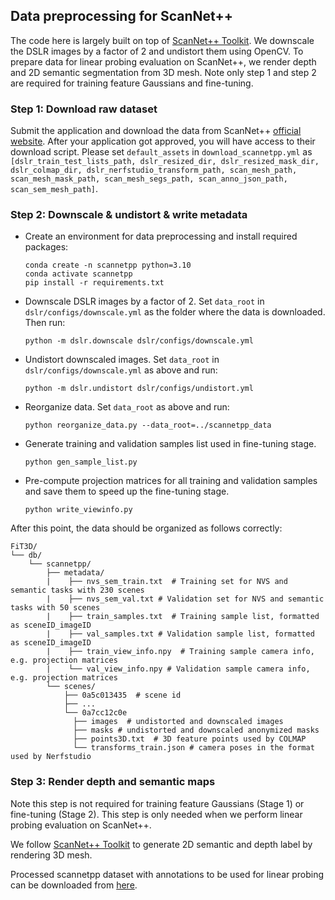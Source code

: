 ## Data preprocessing for ScanNet++
The code here is largely built on top of [ScanNet++ Toolkit](https://github.com/scannetpp/scannetpp). We downscale the DSLR images by a factor of 2 and undistort them using OpenCV. To prepare data for linear probing evaluation on ScanNet++, we render depth and 2D semantic segmentation from 3D mesh. Note only step 1 and step 2 are required for training feature Gaussians and fine-tuning. 


### Step 1: Download raw dataset

Submit the application and download the data from ScanNet++ [official website](https://kaldir.vc.in.tum.de/scannetpp/). After your application got approved, you will have access to their download script. Please set ```default_assets``` in ```download_scannetpp.yml``` as ```[dslr_train_test_lists_path, dslr_resized_dir, dslr_resized_mask_dir, dslr_colmap_dir, dslr_nerfstudio_transform_path, scan_mesh_path, scan_mesh_mask_path, scan_mesh_segs_path, scan_anno_json_path, scan_sem_mesh_path]```.

### Step 2: Downscale & undistort & write metadata

* Create an environment for data preprocessing and install required packages:
  ```shell
  conda create -n scannetpp python=3.10
  conda activate scannetpp
  pip install -r requirements.txt
  ```
* Downscale DSLR images by a factor of 2. Set ```data_root``` in ```dslr/configs/downscale.yml``` as the folder where the data is downloaded. Then run:
  ```shell
  python -m dslr.downscale dslr/configs/downscale.yml
  ```
* Undistort downscaled images. Set ```data_root``` in ```dslr/configs/downscale.yml``` as above and run:
  ```shell
  python -m dslr.undistort dslr/configs/undistort.yml
  ```
* Reorganize data. Set ```data_root``` as above and run:
  ```shell
  python reorganize_data.py --data_root=../scannetpp_data
  ```
* Generate training and validation samples list used in fine-tuning stage.
  ```shell
  python gen_sample_list.py
  ```
* Pre-compute projection matrices for all training and validation samples and save them to speed up the fine-tuning stage. 
  ```shell
  python write_viewinfo.py
  ```


After this point, the data should be organized as follows correctly:
```
FiT3D/
└── db/
    └── scannetpp/
        ├── metadata/
        |    ├── nvs_sem_train.txt  # Training set for NVS and semantic tasks with 230 scenes
        |    ├── nvs_sem_val.txt # Validation set for NVS and semantic tasks with 50 scenes
        |    ├── train_samples.txt  # Training sample list, formatted as sceneID_imageID
        |    ├── val_samples.txt # Validation sample list, formatted as sceneID_imageID
        |    ├── train_view_info.npy  # Training sample camera info, e.g. projection matrices
        |    └── val_view_info.npy # Validation sample camera info, e.g. projection matrices
        └── scenes/
            ├── 0a5c013435  # scene id
            ├── ...
            └── 0a7cc12c0e
              ├── images  # undistorted and downscaled images
              ├── masks # undistorted and downscaled anonymized masks
              ├── points3D.txt  # 3D feature points used by COLMAP
              └── transforms_train.json # camera poses in the format used by Nerfstudio
```
### Step 3: Render depth and semantic maps

Note this step is not required for training feature Gaussians (Stage 1) or fine-tuning (Stage 2). This step is only needed when we perform linear probing evaluation on ScanNet++. 

We follow [ScanNet++ Toolkit](https://github.com/scannetpp/scannetpp) to generate 2D semantic and depth label by rendering 3D mesh.

Processed scannetpp dataset with annotations to be used for linear probing can be downloaded from [here](https://drive.google.com/file/d/18BGnCzk51nv79M-SiJ6ezX2WOTcQDZyi/view?usp=sharing).